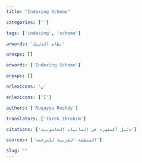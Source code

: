```yaml
---
title: "Indexing Scheme"

categories: ['']

tags: ['indexing', 'scheme']

arwords: 'نظام الدليل'

arexps: []

enwords: ['Indexing Scheme']

enexps: []

arlexicons: 'ن'

enlexicons: ['I']

authors: ['Ruqayya Roshdy']

translators: ['Tarek Ibrahim']

citations: ['دليل أكسفورد في السانيات الحاسوبية']

sources: ['المنظمة العربية للترجمة']

slug: ""
---
```

